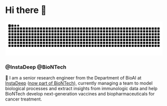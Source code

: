 # Hi there 👋

<picture>
  <source media="(prefers-color-scheme: dark)" srcset="https://raw.githubusercontent.com/theomeb/theomeb/output/github-contribution-grid-snake-dark.svg">
  <source media="(prefers-color-scheme: light)" srcset="https://raw.githubusercontent.com/theomeb/theomeb/output/github-contribution-grid-snake.svg">
  <img alt="github contribution grid snake animation" src="https://raw.githubusercontent.com/theomeb/theomeb/output/github-contribution-grid-snake.svg">
</picture>

### @InstaDeep @BioNTech

🧬 I am a senior research engineer from the Department of BioAI at [InstaDeep](https://www.instadeep.com/) ([now part of BioNTech](https://www.instadeep.com/2023/07/biontech-completes-acquisition-of-instadeep/)), currently managing a team to model biological processes and extract insights from immunologic data and help BioNTech develop next-generation vaccines and biopharmaceuticals for cancer treatment.

